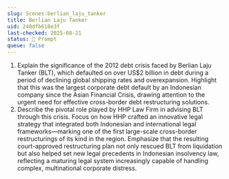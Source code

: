 ```yaml
---
slug: Scenes:berlian_laju_tanker
title: Berlian Laju Tanker
uid: 248dfb618e3f
last-checked: 2025-08-21
status: 💬 Prompt
queue: false
---
```

1. Explain the significance of the 2012 debt crisis faced by Berlian Laju Tanker (BLT), which defaulted on over US\$2 billion in debt during a period of declining global shipping rates and overexpansion. Highlight that this was the largest corporate debt default by an Indonesian company since the Asian Financial Crisis, drawing attention to the urgent need for effective cross-border debt restructuring solutions.
3. Describe the pivotal role played by HHP Law Firm in advising BLT through this crisis. Focus on how HHP crafted an innovative legal strategy that integrated both Indonesian and international legal frameworks—marking one of the first large-scale cross-border restructurings of its kind in the region. Emphasize that the resulting court-approved restructuring plan not only rescued BLT from liquidation but also helped set new legal precedents in Indonesian insolvency law, reflecting a maturing legal system increasingly capable of handling complex, multinational corporate distress.
